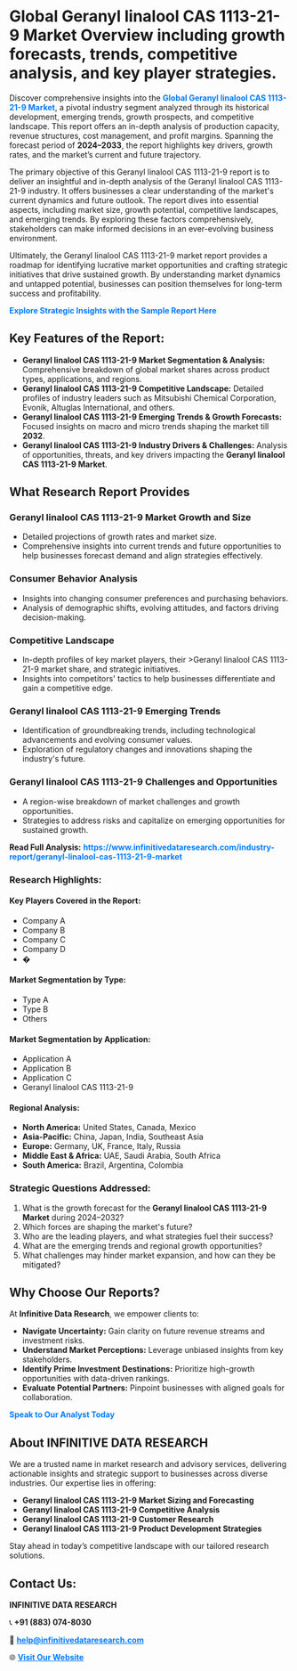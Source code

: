 <h1>Global Geranyl linalool CAS 1113-21-9 Market Overview including growth forecasts, trends, competitive analysis, and key player strategies.</h1>
<p>
Discover comprehensive insights into the 
<a href="https://www.infinitivedataresearch.com/industry-report/geranyl-linalool-cas-1113-21-9-market" rel="dofollow" style="color: #007BFF; text-decoration: none;"><strong>Global Geranyl linalool CAS 1113-21-9 Market</strong></a>, a pivotal industry segment analyzed through its historical development, emerging trends, growth prospects, and competitive landscape. This report offers an in-depth analysis of production capacity, revenue structures, cost management, and profit margins. Spanning the forecast period of <strong>2024–2033</strong>, the report highlights key drivers, growth rates, and the market’s current and future trajectory.
</p>
<p>
The primary objective of this Geranyl linalool CAS 1113-21-9 report is to deliver an insightful and in-depth analysis of the Geranyl linalool CAS 1113-21-9 industry. It offers businesses a clear understanding of the market's current dynamics and future outlook. The report dives into essential aspects, including market size, growth potential, competitive landscapes, and emerging trends. By exploring these factors comprehensively, stakeholders can make informed decisions in an ever-evolving business environment.
</p>
<p>
Ultimately, the Geranyl linalool CAS 1113-21-9 market report provides a roadmap for identifying lucrative market opportunities and crafting strategic initiatives that drive sustained growth. By understanding market dynamics and untapped potential, businesses can position themselves for long-term success and profitability.
</p>
<p>
<a href="https://www.infinitivedataresearch.com/request-sample/reportId=111367" style="color: #007BFF; text-decoration: none;"><strong>Explore Strategic Insights with the Sample Report Here</strong></a>
</p>

<h2>Key Features of the Report:</h2>
<ul>
<li><strong>Geranyl linalool CAS 1113-21-9 Market Segmentation & Analysis:</strong> Comprehensive breakdown of global market shares across product types, applications, and regions.</li>
<li><strong>Geranyl linalool CAS 1113-21-9 Competitive Landscape:</strong> Detailed profiles of industry leaders such as Mitsubishi Chemical Corporation, Evonik, Altuglas International, and others.</li>
<li><strong>Geranyl linalool CAS 1113-21-9 Emerging Trends & Growth Forecasts:</strong> Focused insights on macro and micro trends shaping the market till <strong>2032</strong>.</li>
<li><strong>Geranyl linalool CAS 1113-21-9 Industry Drivers & Challenges:</strong> Analysis of opportunities, threats, and key drivers impacting the <strong>Geranyl linalool CAS 1113-21-9 Market</strong>.</li>
</ul>

<h2>What Research Report Provides</h2>
<h3>Geranyl linalool CAS 1113-21-9 Market Growth and Size</h3>
<ul>
<li>Detailed projections of growth rates and market size.</li>
<li>Comprehensive insights into current trends and future opportunities to help businesses forecast demand and align strategies effectively.</li>
</ul>

<h3>Consumer Behavior Analysis</h3>
<ul>
<li>Insights into changing consumer preferences and purchasing behaviors.</li>
<li>Analysis of demographic shifts, evolving attitudes, and factors driving decision-making.</li>
</ul>

<h3>Competitive Landscape</h3>
<ul>
<li>In-depth profiles of key market players, their >Geranyl linalool CAS 1113-21-9 market share, and strategic initiatives.</li>
<li>Insights into competitors' tactics to help businesses differentiate and gain a competitive edge.</li>
</ul>

<h3>Geranyl linalool CAS 1113-21-9 Emerging Trends</h3>
<ul>
<li>Identification of groundbreaking trends, including technological advancements and evolving consumer values.</li>
<li>Exploration of regulatory changes and innovations shaping the industry's future.</li>
</ul>

<h3>Geranyl linalool CAS 1113-21-9 Challenges and Opportunities</h3>
<ul>
<li>A region-wise breakdown of market challenges and growth opportunities.</li>
<li>Strategies to address risks and capitalize on emerging opportunities for sustained growth.</li>
</ul>
<p><strong>Read Full Analysis:</strong> <a href="https://www.infinitivedataresearch.com/industry-report/geranyl-linalool-cas-1113-21-9-market" rel="dofollow" style="color: #007BFF; text-decoration: none;"><strong>https://www.infinitivedataresearch.com/industry-report/geranyl-linalool-cas-1113-21-9-market</strong></a></p>
<h3>Research Highlights:</h3>
<h4>Key Players Covered in the Report:</h4>
<ul><li>Company A</li><li>Company B</li><li>Company C</li><li>Company D</li><li>�</li></ul>
<h4>Market Segmentation by Type:</h4>
<ul><li>Type A</li><li>Type B</li><li>Others</li></ul>
<h4>Market Segmentation by Application:</h4>
<ul><li>Application A</li><li>Application B</li><li>Application C</li><li>Geranyl linalool CAS 1113-21-9</li></ul>

<h4>Regional Analysis:</h4>
<ul>
<li><strong>North America:</strong> United States, Canada, Mexico</li>
<li><strong>Asia-Pacific:</strong> China, Japan, India, Southeast Asia</li>
<li><strong>Europe:</strong> Germany, UK, France, Italy, Russia</li>
<li><strong>Middle East & Africa:</strong> UAE, Saudi Arabia, South Africa</li>
<li><strong>South America:</strong> Brazil, Argentina, Colombia</li>
</ul>

<h3>Strategic Questions Addressed:</h3>
<ol>
<li>What is the growth forecast for the <strong>Geranyl linalool CAS 1113-21-9 Market</strong> during 2024–2032?</li>
<li>Which forces are shaping the market's future?</li>
<li>Who are the leading players, and what strategies fuel their success?</li>
<li>What are the emerging trends and regional growth opportunities?</li>
<li>What challenges may hinder market expansion, and how can they be mitigated?</li>
</ol>

<h2>Why Choose Our Reports?</h2>
<p>At <strong>Infinitive Data Research</strong>, we empower clients to:</p>
<ul>
<li><strong>Navigate Uncertainty:</strong> Gain clarity on future revenue streams and investment risks.</li>
<li><strong>Understand Market Perceptions:</strong> Leverage unbiased insights from key stakeholders.</li>
<li><strong>Identify Prime Investment Destinations:</strong> Prioritize high-growth opportunities with data-driven rankings.</li>
<li><strong>Evaluate Potential Partners:</strong> Pinpoint businesses with aligned goals for collaboration.</li>
</ul>
<p><a href="https://www.infinitivedataresearch.com/industry-report/geranyl-linalool-cas-1113-21-9-market" rel="dofollow" style="color: #007BFF; text-decoration: none;"><strong>Speak to Our Analyst Today</strong></a></p>

<h2>About INFINITIVE DATA RESEARCH</h2>
<p>We are a trusted name in market research and advisory services, delivering actionable insights and strategic support to businesses across diverse industries. Our expertise lies in offering:</p>
<ul>
<li><strong>Geranyl linalool CAS 1113-21-9 Market Sizing and Forecasting</strong></li>
<li><strong>Geranyl linalool CAS 1113-21-9 Competitive Analysis</strong></li>
<li><strong>Geranyl linalool CAS 1113-21-9 Customer Research</strong></li>
<li><strong>Geranyl linalool CAS 1113-21-9 Product Development Strategies</strong></li>
</ul>
<p>Stay ahead in today’s competitive landscape with our tailored research solutions.</p>

<h2>Contact Us:</h2>
<p><strong>INFINITIVE DATA RESEARCH</strong></p>
<p>📞 <strong>+91 (883) 074-8030</strong></p>
<p>📧 <strong><a href="mailto:help@infinitivedataresearch.com" style="color: #007BFF;">help@infinitivedataresearch.com</a></strong></p>
<p>🌐 <strong><a href="https://www.infinitivedataresearch.com" rel="dofollow" style="color: #007BFF;">Visit Our Website</a></strong></p>